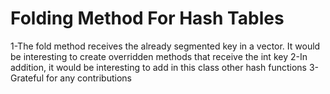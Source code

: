 # Folding Method For Hash Tables
1-The fold method receives the already segmented key in a vector. It would be interesting to create overridden methods that receive the int key
2-In addition, it would be interesting to add in this class other hash functions
3-Grateful for any contributions
